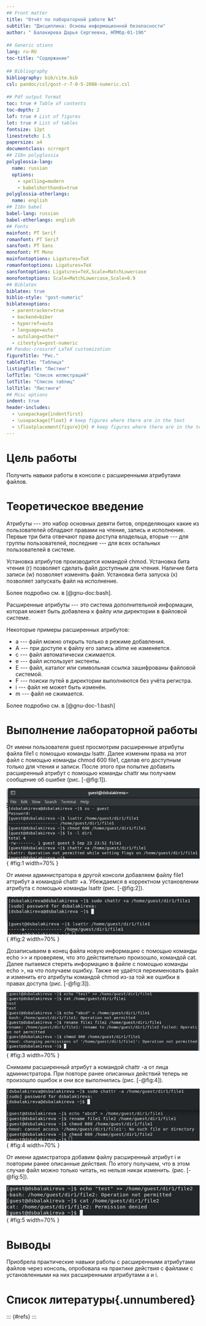 ```yaml
---
## Front matter
title: "Отчёт по лабораторной работе №4"
subtitle: "Дисциплина: Основы информационной безопасности"
author: " Балакирева Дарья Сергеевна, НПМбд-01-19б"

## Generic otions
lang: ru-RU
toc-title: "Содержание"

## Bibliography
bibliography: bib/cite.bib
csl: pandoc/csl/gost-r-7-0-5-2008-numeric.csl

## Pdf output format
toc: true # Table of contents
toc-depth: 2
lof: true # List of figures
lot: true # List of tables
fontsize: 12pt
linestretch: 1.5
papersize: a4
documentclass: scrreprt
## I18n polyglossia
polyglossia-lang:
  name: russian
  options:
	- spelling=modern
	- babelshorthands=true
polyglossia-otherlangs:
  name: english
## I18n babel
babel-lang: russian
babel-otherlangs: english
## Fonts
mainfont: PT Serif
romanfont: PT Serif
sansfont: PT Sans
monofont: PT Mono
mainfontoptions: Ligatures=TeX
romanfontoptions: Ligatures=TeX
sansfontoptions: Ligatures=TeX,Scale=MatchLowercase
monofontoptions: Scale=MatchLowercase,Scale=0.9
## Biblatex
biblatex: true
biblio-style: "gost-numeric"
biblatexoptions:
  - parentracker=true
  - backend=biber
  - hyperref=auto
  - language=auto
  - autolang=other*
  - citestyle=gost-numeric
## Pandoc-crossref LaTeX customization
figureTitle: "Рис."
tableTitle: "Таблица"
listingTitle: "Листинг"
lofTitle: "Список иллюстраций"
lotTitle: "Список таблиц"
lolTitle: "Листинги"
## Misc options
indent: true
header-includes:
  - \usepackage{indentfirst}
  - \usepackage{float} # keep figures where there are in the text
  - \floatplacement{figure}{H} # keep figures where there are in the text
---
```


# Цель работы

Получить навыки работы в консоли с расширенными атрибутами файлов.

# Теоретическое введение

Атрибуты --- это набор основных девяти битов, определяющих какие из пользователей обладают правами на чтение, запись
и исполнение. 
Первые три бита отвечают права доступа владельца, вторые --- для группы пользователей, последние --- для всех остальных
пользователей в системе.

Установка атрибутов производится командой chmod. Установка бита чтения (r) позволяет сделать файл доступным для чтения. 
Наличие бита записи (w) позволяет изменять файл. Установка бита запуска (x) позволяет запускать файл на исполнение.
 
Более подробно см. в [@gnu-doc:bash].

Расширенные атрибуты --- это система дополнительной информации, которая может быть добавлена к файлу или директории в файловой системе.

Некоторые примеры расширенных атрибутов:

- а --- файл можно открыть только в режиме добавления.
- А --- при доступе к файлу его запись atime не изменяется.
- с --- файл автоматически сжимается.
- e --- файл использует экстенты.
- E --- файл, каталог или символьная ссылка зашифрованы файловой системой.
- F --- поиски путей в директории выполняются без учёта регистра.
- i --- файл не может быть изменён.
- m --- файл не сжимается.

Более подробно см. в [@gnu-doc-1:bash]

# Выполнение лабораторной работы

От имени пользователя guest просмотрим расширенные атрибуты файла file1 с помощью команды lsattr. Далее изменим права на этот файл с помощью команды chmod 600 file1, сделав его доступным только для чтения и записи. После этого при попытке добавить расширенный атрибут с помощью команды chattr мы получаем сообщение об ошибке (рис. [-@fig:1]).

![Проверка расширенных атрибутов](image/1.jpg){ #fig:1 width=70% }

От имени администратора в другой консоли добавляем файлу file1 аттрибут a командой chattr +a. Убеждаемся в корректном установлении атрибута с помощью команды lsattr (рис. [-@fig:2]).

![Установка расширенного атрибута a](image/2.jpg){ #fig:2 width=70% }

Дозаписываем в конец файла новую информацию с помощью команды echo >> и проверяем, что это действительно произошло, командой cat. Далее пытаемся стереть информацию в файле с помощью команды echo >, на что получаем ошибку. Также не удаётся переименовать файл и изменить его атрибуты командой chmod из-за той же ошибки в правах доступа (рис. [-@fig:3]).

![Проверка действий при наличии атрибута a](image/3.jpg){ #fig:3 width=70% }

Снимаем расширенный атрибут a командой chattr -a от лица администратора. При повторе ранее описанных действий теперь не произошло ошибок и они все выполнились (рис. [-@fig:4]).

![Проверка действий при отсутствии атрибута а](image/4.jpg){ #fig:4 width=70% }

От имени адмистратора добавим файлу расширенный атрибут i и повторим ранее описанные действия. По итогу получаем, что в этом случае файл можно только читать, но нельзя никак изменить. (рис. [-@fig:5]).

![Проверка действий при наличии атрибута i](image/5.jpg){ #fig:5 width=70% }

# Выводы

Приобрела практические навыки работы с расширенными атрибутами файлов через консоль, опробовала на практике действия с файлами с установленными на них расширенными атрибутами a и i.

# Список литературы{.unnumbered}


::: {#refs}
:::
